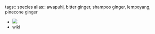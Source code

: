 tags:: species
alias:: awapuhi, bitter ginger, shampoo ginger, lempoyang, pinecone ginger

- ![](https://peach-geographical-bat-397.mypinata.cloud/ipfs/QmQQMtsXEpDpoMdvhPxM5ESZMZc7E4emdSEJ7NVDECv3EK)
- [wiki](https://en.wikipedia.org/wiki/Zingiber_zerumbet)